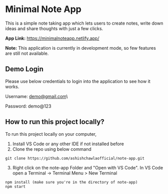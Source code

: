 # Minimal Note App

This is a simple note taking app which lets users to create notes, write down ideas and share thoughts with just a few clicks.

**App Link:** https://minimalnoteapp.netlify.app/

**Note:** This application is currently in development mode, so few features are still not available.

## Demo Login

Please use below credentials to login into the application to see how it works.

Username: demo@gmail.com\

Password: demo@123

## How to run this project locally?

To run this project locally on your computer,

1. Install VS Code or any other IDE if not installed before
2. Clone the repo using below command

```
git clone https://github.com/ashishchawlaofficial/note-app.git
```

3. Right click on the note-app Folder and "Open with VS Code".
   In VS Code open a Terminal -> Terminal Menu > New Terminal

```
npm install (make sure you're in the directory of note-app)
npm start
```
